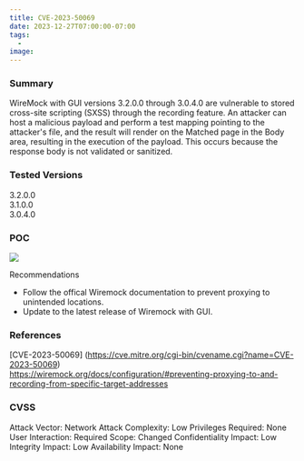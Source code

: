 ```yaml
---
title: CVE-2023-50069
date: 2023-12-27T07:00:00-07:00
tags:
  - 
image: 
---
```



### Summary

WireMock with GUI versions 3.2.0.0 through 3.0.4.0 are vulnerable to stored cross-site scripting (SXSS) through the recording feature. An attacker can host a malicious payload and perform a test mapping pointing to the attacker's file, and the result will render on the Matched page in the Body area, resulting in the execution of the payload. This occurs because the response body is not validated or sanitized.

### Tested Versions

3.2.0.0</br>
3.1.0.0</br>
3.0.4.0


### POC

![](/cve-2023-50069-poc.png)

Recommendations

- Follow the offical Wiremock documentation to prevent proxying to unintended locations.
- Update to the latest release of Wiremock with GUI.

### References

[CVE-2023-50069] (https://cve.mitre.org/cgi-bin/cvename.cgi?name=CVE-2023-50069)</br>
https://wiremock.org/docs/configuration/#preventing-proxying-to-and-recording-from-specific-target-addresses

### CVSS

Attack Vector: Network
Attack Complexity: Low
Privileges Required: None
User Interaction: Required
Scope: Changed
Confidentiality Impact: Low
Integrity Impact: Low
Availability Impact: None

